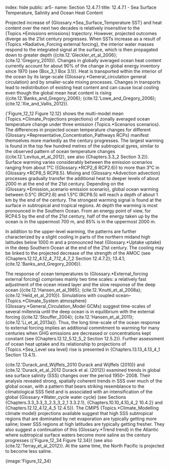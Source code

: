 index: hide
public: ar5-
name: Section 12.4.7.1
title: 12.4.7.1 - Sea Surface Temperature, Salinity and Ocean Heat Content

Projected increase of {Glossary.*Sea_Surface_Temperature SST} and heat content over the next two decades is relatively insensitive to the {Topics.*Emissions emissions} trajectory. However, projected outcomes diverge as the 21st century progresses. When SSTs increase as a result of {Topics.*Radiative_Forcing external forcing}, the interior water masses respond to the integrated signal at the surface, which is then propagated down to greater depth ({cite.12.'Gleckler_et_al_2006}; {cite.12.'Gregory_2010}). Changes in globally averaged ocean heat content currently account for about 90% of the change in global energy inventory since 1970 (see {Box_3_1 Box 3.1}). Heat is transported within the interior of the ocean by its large-scale {Glossary.*General_circulation general circulation} and by smaller-scale mixing processes. Changes in transports lead to redistribution of existing heat content and can cause local cooling even though the global mean heat content is rising ({cite.12.'Banks_and_Gregory_2006}; {cite.12.'Lowe_and_Gregory_2006}; {cite.12.'Xie_and_Vallis_2012}).

{'Figure_12_12 Figure 12.12} shows the multi-model mean {Topics.*Climate_Projections projections} of zonally averaged ocean temperature change under three emission {Topics.*Scenarios scenarios}. The differences in projected ocean temperature changes for different {Glossary.*Representative_Concentration_Pathways RCPs} manifest themselves more markedly as the century progresses. The largest warming is found in the top few hundred metres of the subtropical gyres, similar to the observed pattern of ocean temperature changes ({cite.12.'Levitus_et_al_2012}, see also {Chapters.3.3_2 Section 3.2}). Surface warming varies considerably between the emission scenarios ranging from about 1°C ({Glossary.*RCP2_6 RCP2.6}) to more than 3°C in {Glossary.*RCP8_5 RCP8.5}. Mixing and {Glossary.*Advection advection} processes gradually transfer the additional heat to deeper levels of about 2000 m at the end of the 21st century. Depending on the {Glossary.*Emission_scenario emission scenario}, global ocean warming between 0.5°C (RCP2.6) and 1.5°C (RCP8.5) will reach a depth of about 1 km by the end of the century. The strongest warming signal is found at the surface in subtropical and tropical regions. At depth the warming is most pronounced in the Southern Ocean. From an energy point of view, for RCP4.5 by the end of the 21st century, half of the energy taken up by the ocean is in the uppermost 700 m, and 85% is in the uppermost 2000 m.

In addition to the upper-level warming, the patterns are further characterized by a slight cooling in parts of the northern midand high latitudes below 1000 m and a pronounced heat {Glossary.*Uptake uptake} in the deep Southern Ocean at the end of the 21st century. The cooling may be linked to the projected decrease of the strength of the AMOC (see {Chapters.12.12_4.12_4_7.12_4_7_2 Section 12.4.7.2}; 13.4.1; {cite.12.'Banks_and_Gregory_2006}).

The response of ocean temperatures to {Glossary.*External_forcing external forcing} comprises mainly two time scales: a relatively fast adjustment of the ocean mixed layer and the slow response of the deep ocean ({cite.12.'Hansen_et_al_1985}; {cite.12.'Knutti_et_al_2008a}; {cite.12.'Held_et_al_2010}). Simulations with coupled ocean– {Topics.*Climate_System atmosphere} {Glossary.*General_Circulation_Model GCMs} suggest time-scales of several millennia until the deep ocean is in equilibrium with the external forcing ({cite.12.'Stouffer_2004}; {cite.12.'Hansen_et_al_2011}; {cite.12.'Li_et_al_2013a}). Thus, the long time-scale of the ocean response to external forcing implies an additional commitment to warming for many centuries when GHG emissions are decreased or concentrations kept constant (see {Chapters.12.12_5.12_5_2 Section 12.5.2}). Further assessment of ocean heat uptake and its relationship to projections of {Topics.*Sea_Level sea level} rise is presented in {Chapters.13.13_4.13_4_1 Section 13.4.1}.

{cite.12.'Durack_and_Wijffels_2010 Durack and Wijffels (2010)} and {cite.12.'Durack_et_al_2012 Durack et al. (2012)} examined trends in global sea surface salinity (SSS) changes over the period 1950– 2008. Their analysis revealed strong, spatially coherent trends in SSS over much of the global ocean, with a pattern that bears striking resemblance to the climatological SSS field and is associated with an intensification of the global {Glossary.*Water_cycle water cycle} (see Sections {Chapters.3.3_3.3_3_2.3_3_2_1 3.3.2.1}, {Chapters.10.10_4.10_4_2 10.4.2} and {Chapters.12.12_4.12_4_5 12.4.5}). The CMIP5 {Topics.*Climate_Modelling climate model} projections available suggest that high SSS subtropical regions that are dominated by net evaporation are typically getting more saline; lower SSS regions at high latitudes are typically getting fresher. They also suggest a continuation of this {Glossary.*Trend trend} in the Atlantic where subtropical surface waters become more saline as the century progresses ({'Figure_12_34 Figure 12.34}) (see also {cite.12.'Terray_et_al_2012}). At the same time, the North Pacific is projected to become less saline.

{image:'Figure_12_34}
